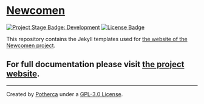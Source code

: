 # [Newcomen]

[![Project Stage Badge: Development]][Project Stage Page] [![License Badge]][GPL-3.0 License]

This repository contains the Jekyll templates used for [the website of the Newcomen project][Newcomen].

## For full documentation please visit [the project website][Newcomen].

---

Created by [Potherca] under a [GPL-3.0 License].

[Project Stage Badge: Development]: http://img.shields.io/badge/Project%20Stage-Development-yellowgreen.svg
[Project Stage Page]: http://bl.ocks.org/potherca/raw/a2ae67caa3863a299ba0
[License Badge]: http://img.shields.io/:license-GPL--3.0-blue.svg
[Newcomen]: http://newcomen.github.io/
[Potherca]: http://pother.ca/
[GPL-3.0 License]: ./LICENSE

